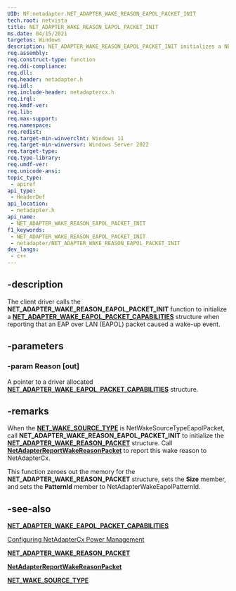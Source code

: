 ```yaml
---
UID: NF:netadapter.NET_ADAPTER_WAKE_REASON_EAPOL_PACKET_INIT
tech.root: netvista
title: NET_ADAPTER_WAKE_REASON_EAPOL_PACKET_INIT
ms.date: 04/15/2021
targetos: Windows
description: NET_ADAPTER_WAKE_REASON_EAPOL_PACKET_INIT initializes a NET_ADAPTER_WAKE_EAPOL_PACKET_CAPABILITIES struct when reporting that a EAPOL packet caused a wake-up event.
req.assembly: 
req.construct-type: function
req.ddi-compliance: 
req.dll: 
req.header: netadapter.h
req.idl: 
req.include-header: netadaptercx.h
req.irql: 
req.kmdf-ver: 
req.lib: 
req.max-support: 
req.namespace: 
req.redist: 
req.target-min-winverclnt: Windows 11
req.target-min-winversvr: Windows Server 2022
req.target-type: 
req.type-library: 
req.umdf-ver: 
req.unicode-ansi: 
topic_type:
 - apiref
api_type:
 - HeaderDef
api_location:
 - netadapter.h
api_name:
 - NET_ADAPTER_WAKE_REASON_EAPOL_PACKET_INIT
f1_keywords:
 - NET_ADAPTER_WAKE_REASON_EAPOL_PACKET_INIT
 - netadapter/NET_ADAPTER_WAKE_REASON_EAPOL_PACKET_INIT
dev_langs:
 - c++
---
```


## -description

The client driver calls the  **NET_ADAPTER_WAKE_REASON_EAPOL_PACKET_INIT** function to initialize a [**NET_ADAPTER_WAKE_EAPOL_PACKET_CAPABILITIES**](ns-netadapter-net_adapter_wake_eapol_packet_capabilities.md) structure when reporting that an EAP over LAN (EAPOL) packet caused a wake-up event.

## -parameters

### -param Reason [out]

A pointer to a driver allocated [**NET_ADAPTER_WAKE_EAPOL_PACKET_CAPABILITIES**](ns-netadapter-net_adapter_wake_eapol_packet_capabilities.md) structure.

## -remarks

When the [**NET_WAKE_SOURCE_TYPE**](../netwakesource/ne-netwakesource-_net_wake_source_type.md) is
NetWakeSourceTypeEapolPacket, call **NET_ADAPTER_WAKE_REASON_EAPOL_PACKET_INIT** to initialize the [**NET_ADAPTER_WAKE_REASON_PACKET**](../netadapter/ns-netadapter-_net_adapter_wake_reason_packet.md) structure. Call [**NetAdapterReportWakeReasonPacket**](./nf-netadapter-netadapterreportwakereasonpacket.md) to report this wake reason to NetAdapterCx.

This function zeroes out the memory for the **NET_ADAPTER_WAKE_REASON_PACKET** structure, sets the **Size** member, and sets the **PatternId** member to NetAdapterWakeEapolPatternId.

## -see-also

[**NET_ADAPTER_WAKE_EAPOL_PACKET_CAPABILITIES**](ns-netadapter-net_adapter_wake_eapol_packet_capabilities.md)

[Configuring NetAdapterCx Power Management](/windows-hardware/drivers/netcx/configuring-power-management)

[**NET_ADAPTER_WAKE_REASON_PACKET**](../netadapter/ns-netadapter-_net_adapter_wake_reason_packet.md)

[**NetAdapterReportWakeReasonPacket**](./nf-netadapter-netadapterreportwakereasonpacket.md)

[**NET_WAKE_SOURCE_TYPE**](../netwakesource/ne-netwakesource-_net_wake_source_type.md)

